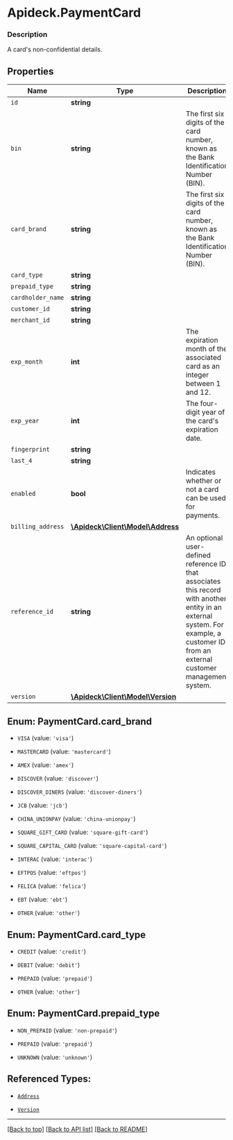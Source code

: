# Apideck.PaymentCard

### Description

A card's non-confidential details.

## Properties
Name | Type | Description | Notes
------------ | ------------- | ------------- | -------------
`id` | **string** |  | [optional] 
`bin` | **string** | The first six digits of the card number, known as the Bank Identification Number (BIN). | [optional] 
`card_brand` | **string** | The first six digits of the card number, known as the Bank Identification Number (BIN). | [optional] 
`card_type` | **string** |  | [optional] 
`prepaid_type` | **string** |  | [optional] 
`cardholder_name` | **string** |  | [optional] 
`customer_id` | **string** |  | [optional] 
`merchant_id` | **string** |  | [optional] 
`exp_month` | **int** | The expiration month of the associated card as an integer between 1 and 12. | [optional] 
`exp_year` | **int** | The four-digit year of the card's expiration date. | [optional] 
`fingerprint` | **string** |  | [optional] 
`last_4` | **string** |  | [optional] 
`enabled` | **bool** | Indicates whether or not a card can be used for payments. | [optional] 
`billing_address` | [**\Apideck\Client\Model\Address**](Address.md) |  | [optional] 
`reference_id` | **string** | An optional user-defined reference ID that associates this record with another entity in an external system. For example, a customer ID from an external customer management system. | [optional] 
`version` | [**\Apideck\Client\Model\Version**](Version.md) |  | [optional] 





<a name="CARD_BRAND"></a>
## Enum: PaymentCard.card_brand


* `VISA` (value: `'visa'`)

* `MASTERCARD` (value: `'mastercard'`)

* `AMEX` (value: `'amex'`)

* `DISCOVER` (value: `'discover'`)

* `DISCOVER_DINERS` (value: `'discover-diners'`)

* `JCB` (value: `'jcb'`)

* `CHINA_UNIONPAY` (value: `'china-unionpay'`)

* `SQUARE_GIFT_CARD` (value: `'square-gift-card'`)

* `SQUARE_CAPITAL_CARD` (value: `'square-capital-card'`)

* `INTERAC` (value: `'interac'`)

* `EFTPOS` (value: `'eftpos'`)

* `FELICA` (value: `'felica'`)

* `EBT` (value: `'ebt'`)

* `OTHER` (value: `'other'`)




<a name="CARD_TYPE"></a>
## Enum: PaymentCard.card_type


* `CREDIT` (value: `'credit'`)

* `DEBIT` (value: `'debit'`)

* `PREPAID` (value: `'prepaid'`)

* `OTHER` (value: `'other'`)




<a name="PREPAID_TYPE"></a>
## Enum: PaymentCard.prepaid_type


* `NON_PREPAID` (value: `'non-prepaid'`)

* `PREPAID` (value: `'prepaid'`)

* `UNKNOWN` (value: `'unknown'`)




## Referenced Types:













* [`Address`](Address.md)

* [`Version`](Version.md)

---

[[Back to top]](#) [[Back to API list]](../../../../README.md#documentation-for-api-endpoints) [[Back to README]](../../../../README.md)


